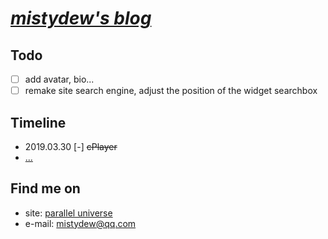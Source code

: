 # [_mistydew's blog_](https://mistydew.github.io)

## Todo

- [ ] add avatar, bio...
- [ ] remake site search engine, adjust the position of the widget searchbox

## Timeline

* 2019.03.30 [-] ~~cPlayer~~
* [...](/timeline.md)

## Find me on

* site: [parallel universe](https://mistydew.github.io)
* e-mail: [mistydew@qq.com](mailto:mistydew@qq.com)

